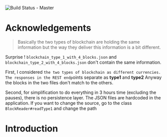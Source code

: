![Build Status - Master](https://travis-ci.org/raychenon/play-table-of-contents.svg?branch=master)


# Acknowledgements

> Basically the two types of blockchain are holding the same information but the way they
deliver this information is a bit different.

Surprise ! `blockchain_type_1_with_4_blocks.json` and `blockchain_type_2_with_4_blocks.json` don't contain the same information.
 

First, I considered `the two types of blockchain as different currencies. 
The responses in the REST endp`oints separate as **type1** and **type2** 
Anyway the blocks in the two files don't match to the others.

Second, for simplification to do everything in 3 hours time (excluding the pauses), there is no persistence layer.
The JSON files are hardcoded in the application. If you want to change the source, go to the class ```BlockReader#readType1``` and change the path

# Introduction
